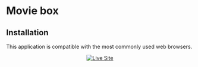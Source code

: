 # Movie box

## Installation

This application is compatible with the most commonly used web browsers.

<p align="center">
    <a href="https://lniceth.github.io/Movie-Box/"><img src="https://img.shields.io/badge/-👉 See Live Site-success?style=for-the-badge"  alt="Live Site" /></a>
</p>